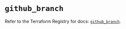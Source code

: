 # `github_branch`

Refer to the Terraform Registry for docs: [`github_branch`](https://registry.terraform.io/providers/integrations/github/6.1.0/docs/resources/branch).
